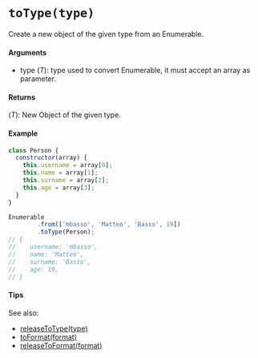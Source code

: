 # `toType(type)`

Create a new object of the given type from an Enumerable.

#### Arguments

- type (*T*): type used to convert Enumerable, it must accept an array as parameter.

#### Returns

(*T*): New Object of the given type.

#### Example

```js
class Person {
  constructor(array) {
    this.username = array[0];
    this.name = array[1];
    this.surname = array[2];
    this.age = array[3];
  }
}

Enumerable
        .from(['mbasso', 'Matteo', 'Basso', 19])
        .toType(Person);
// {
//    username: 'mbasso',
//    name: 'Matteo',
//    surname: 'Basso',
//    age: 19,
// }
```

#### Tips

See also:
- [releaseToType(type)](/ReleaseToType.md)
- [toFormat(format)](/toFormat.md)
- [releaseToFormat(format)](/ReleaseToFormat.md)
